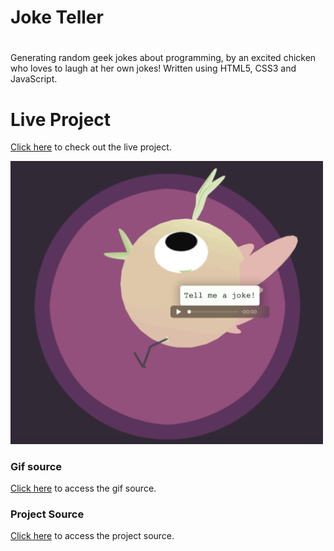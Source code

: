 #  Joke Teller
#

Generating random geek jokes about programming, by an excited chicken who loves to laugh at her own jokes! 
Written using HTML5, CSS3 and JavaScript.

# Live Project
[Click here](https://selenozkan.github.io/joke-teller) to check out the live project.

<img src ="joketeller_ss.png" width=500>

### Gif source
[Click here](https://giphy.com/gifs/3d-run-bird-l44Qyujrx0ETrmqis) to access the gif source.

### Project Source
[Click here](https://www.udemy.com/course/javascript-web-projects-to-build-your-portfolio-resume/) to access the project source.
